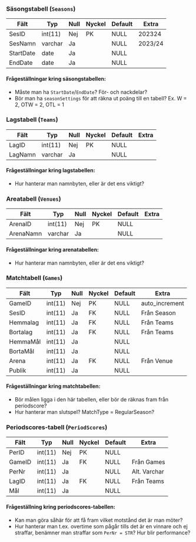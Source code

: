 ### Säsongstabell (`Seasons`)

| Fält          | Typ     | Null  | Nyckel | Default      | Extra             |
|---------------|---------|-------|--------|--------------|-------------------|
| SesID         | int(11) | Nej   | PK     | NULL         | 202324    |
| SesNamn       | varchar | Ja    |        | NULL         |     2023/24              |
| StartDate     | date    | Ja    |        | NULL         |                   |
| EndDate       | date    | Ja    |        | NULL         |                   |

#### Frågeställningar kring säsongstabellen:
- Måste man ha `StartDate`/`EndDate`? För- och nackdelar?
- Bör man ha `seasonSettings` för att räkna ut poäng till en tabell? Ex. W = 2, OTW = 2, OTL = 1

### Lagstabell (`Teams`)

| Fält    | Typ     | Null  | Nyckel | Default      | Extra             |
|---------|---------|-------|--------|--------------|-------------------|
| LagID   | int(11) | Nej   | PK     | NULL         |     |
| LagNamn | varchar | Ja    |        | NULL         |                   |

#### Frågeställningar kring lagstabellen:
- Hur hanterar man namnbyten, eller är det ens viktigt?

### Areatabell (`Venues`)

| Fält      | Typ     | Null  | Nyckel | Default      | Extra             |
|-----------|---------|-------|--------|--------------|-------------------|
| ArenaID   | int(11) | Nej   | PK     | NULL         |    |
| ArenaNamn | varchar | Ja    |        | NULL         |                   |

#### Frågeställningar kring arenatabellen:
- Hur hanterar man namnbyten, eller är det ens viktigt?

### Matchtabell (`Games`)

| Fält        | Typ     | Null  | Nyckel | Default      | Extra             |
|-------------|---------|-------|--------|--------------|-------------------|
| GameID     | int(11) | Nej   | PK     | NULL         | auto_increment    |
| SesID       | int(11) | Ja    | FK     | NULL         |  Från Season                 |
| Hemmalag    | int(11) | Ja    | FK     | NULL         |     Från Teams              |
| Bortalag    | int(11) | Ja    | FK     | NULL         |   Från Teams                |
| HemmaMål    | int(11) | Ja    |        | NULL         |                   |
| BortaMål    | int(11) | Ja    |        | NULL         |                   |
| Arena       | int(11) | Ja    | FK     | NULL         |        Från Venue           |
| Publik      | int(11) | Ja    |        | NULL         |                   |

#### Frågeställningar kring matchtabellen:
- Bör målen ligga i den här tabellen, eller bör de räknas fram från periodscore?
- Hur hanterar man slutspel? MatchType = RegularSeason?

### Periodscores-tabell (`PeriodScores`)

| Fält            | Typ     | Null  | Nyckel | Default      | Extra             |
|-----------------|---------|-------|--------|--------------|-------------------|
| PerID           | int(11) | Nej   | PK     | NULL         |     |
| GameID         | int(11) | Ja    | FK     | NULL         |     Från Games              |
| PerNr           | int(11) | Ja    |        | NULL         |                Alt. Varchar   |
| LagID           | int(11) | Ja    | FK     | NULL         |  Från Teams                 |
| Mål             | int(11) | Ja    |        | NULL         |                   |

#### Frågeställning kring periodscores-tabellen:
- Kan man göra såhär för att få fram vilket motstånd det är man möter?
- Hur hanterar man t.ex. overtime som pågår tills det är en vinnare och ej straffar, benämner man straffar som `PerNr = STR`? Hur blir performance?
